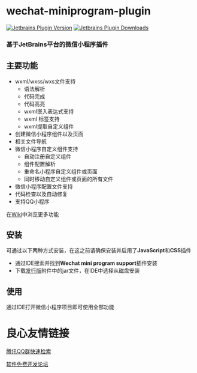 wechat-miniprogram-plugin
=========================

[![Jetbrains Plugin Version](https://img.shields.io/jetbrains/plugin/v/13396-wechat-mini-program-support.svg "Jetbrains Plugin Version")](https://plugins.jetbrains.com/plugin/13396-wechat-mini-program-support)
[![Jetbrains Plugin Downloads](https://img.shields.io/jetbrains/plugin/d/13396-wechat-mini-program-support.svg "Jetbrains Plugin Downloads")](https://plugins.jetbrains.com/plugin/13396-wechat-mini-program-support)

### 基于JetBrains平台的微信小程序插件 

主要功能
---
- wxml/wxss/wxs文件支持
    - 语法解析
    - 代码完成
    - 代码高亮
    - wxml嵌入表达式支持
    - wxml   标签支持
    - wxml提取自定义组件
- 创建微信小程序组件以及页面
- 相关文件导航
- 微信小程序自定义组件支持
    - 自动注册自定义组件
    - 组件配置解析
    - 重命名小程序自定义组件或页面
    - 同时移动自定义组件或页面的所有文件
- 微信小程序配置文件支持
- 代码检查以及自动修复
- 支持QQ小程序

在[Wiki](https://gitee.com/zxy_c/wechat-miniprogram-plugin/wikis)中浏览更多功能

安装
---
可通过以下两种方式安装，在这之前请确保安装并启用了**JavaScript**和**CSS**插件
- 通过IDE搜索并找到**Wechat mini program support**插件安装
- 下载[发行版](https://gitee.com/zxy_c/wechat-miniprogram-plugin/releases)附件中的jar文件，在IDE中选择从磁盘安装

使用
---
通过IDE打开微信小程序项目即可使用全部功能

 # 良心友情链接

[腾讯QQ群快速检索](http://u.720life.cn/s/8cf73f7c)

[软件免费开发论坛](http://u.720life.cn/s/bbb01dc0)